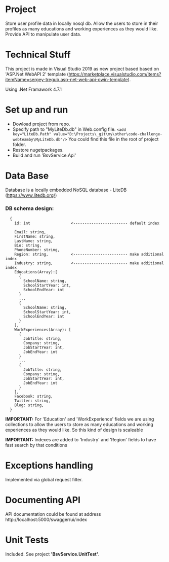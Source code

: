 # Project

Store user profile data in locally nosql db. Allow the users to store in their profiles as many educations and working experiences as they would like.
Provide API to manipulate user data.

# Technical Stuff
This project is made in Visual Studio 2019 as new project based based on 'ASP.Net WebAPI 2' template (https://marketplace.visualstudio.com/items?itemName=sergey-tregub.asp-net-web-api-owin-template).

Using .Net Framawork 4.7.1

# Set up and run
- Dowload project from repo.
- Specify path to "MyLiteDb.db" in Web.config file. 
`<add key="LiteDb.Path" value="D:\Projects\_git\my\other\code-challenge-webteamby\MyLiteDb.db"/>`
  You could find this file in the root of project folder.
- Restore nugetpackages.
- Build and run 'BsvService.Api'

# Data Base
Database is a locally embedded NoSQL database - LiteDB (https://www.litedb.org/)

### DB schema design:

```
  {
    id: int                  <------------------------ default index
  
    Email: string,
    FirstName: string,
    LastName: string,
    Bio: string,
    PhoneNumber: string,
    Region: string,          <------------------------ make additional index
    Industry: string,        <------------------------ make additional index
    Educations(Array):[
      {
        SchoolName: string,
        SchoolStartYear: int,
        SchoolEndYear: int
      }
	  ...
      {
        SchoolName: string,
        SchoolStartYear: int,
        SchoolEndYear: int
      }
    ],
    WorkExperiences(Array): [
      {
        JobTitle: string,
        Company: string,
        JobStartYear: int,
        JobEndYear: int
      }
	  ...
      {
        JobTitle: string,
        Company: string,
        JobStartYear: int,
        JobEndYear: int
      }
    ],
    Facebook: string,
    Twitter: string,
    Blog: string,
  }
```  
**IMPORTANT:** For 'Education' and 'WorkExperience' fields we are using collections to allow the users to store as many  educations and working experiences as they would like. So this kind of design is scaleable

**IMPORTANT:** Indexes are added to 'Industry' and 'Region' fields to have fast search by that conditions


# Exceptions handling

Implemented via global request filter.

# Documenting API

API documentation could be found at address http://localhost:5000/swagger/ui/index

# Unit Tests
 
 Included. See project **'BsvService.UnitTest'**.
